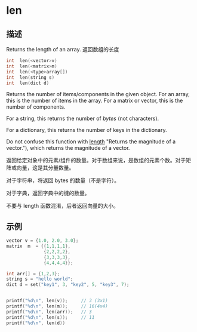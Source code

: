 # len

## 描述

Returns the length of an array. 返回数组的长度

```c
int  len(<vector>v)
int  len(<matrix>m)
int  len(<type>array[])
int  len(string s)
int  len(dict d)
```

Returns the number of items/components in the given object. For an array, this
is the number of items in the array. For a matrix or vector, this is the
number of components.

For a string, this returns the number of _bytes_ (not characters).

For a dictionary, this returns the number of keys in the dictionary.

Do not confuse this function with [length](length.html) "Returns the magnitude
of a vector."), which returns the magnitude of a vector.

返回给定对象中的元素/组件的数量。对于数组来说，是数组的元素个数。对于矩阵或向量，这是其分量数量。

对于字符串，将返回 bytes 的数量（不是字符）。

对于字典，返回字典中的键的数量。

不要与 length 函数混淆，后者返回向量的大小。

## 示例

```c
vector v = {1.0, 2.0, 3.0};
matrix  m  = {{1,1,1,1},
			  {2,2,2,2},
			  {3,3,3,3},
			  {4,4,4,4}};

int arr[] = {1,2,3};
string s = "hello world";
dict d = set("key1", 3, "key2", 5, "key3", 7);


printf("%d\n", len(v));     // 3 (3x1)
printf("%d\n", len(m));     // 16(4x4)
printf("%d\n", len(arr));   // 3
printf("%d\n", len(s));     // 11
printf("%d\n", len(d))
```
